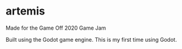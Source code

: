 # artemis
Made for the Game Off 2020 Game Jam

Built using the Godot game engine. This is my first time using Godot.
